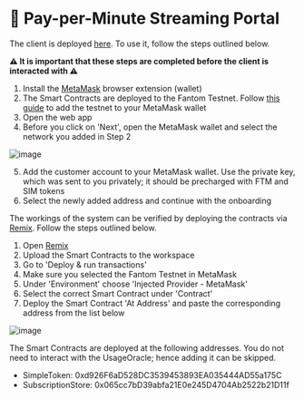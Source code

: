 # 🌟 Pay-per-Minute Streaming Portal

The client is deployed [here](https://zingy-centaur-52717b.netlify.app/). To use it, follow the steps outlined below.

<b> ⚠️ It is important that these steps are completed before the client is interacted with ⚠️ </b>

1. Install the [MetaMask](https://metamask.io/download/) browser extension (wallet)
2. The Smart Contracts are deployed to the Fantom Testnet. Follow [this guide](https://docs.fantom.foundation/tutorials/set-up-metamask-testnet) to add the testnet to your MetaMask wallet
3. Open the web app
4. Before you click on 'Next', open the MetaMask wallet and select the network you added in Step 2

![image](https://user-images.githubusercontent.com/3578608/193537417-d21879fd-e9a5-4247-b07c-a71895c1d30c.png)

5. Add the customer account to your MetaMask wallet. Use the private key, which was sent to you privately; it should be precharged with FTM and SIM tokens
6. Select the newly added address and continue with the onboarding

The workings of the system can be verified by deploying the contracts via [Remix](remix.ethereum.org). Follow the steps outlined below.

1. Open [Remix](remix.ethereum.org)
2. Upload the Smart Contracts to the workspace
3. Go to 'Deploy & run transactions'
4. Make sure you selected the Fantom Testnet in MetaMask
5. Under 'Environment' choose 'Injected Provider - MetaMask'
6. Select the correct Smart Contract under 'Contract'
7. Deploy the Smart Contract 'At Address' and paste the corresponding address from the list below

![image](https://user-images.githubusercontent.com/3578608/193539105-c063ff1d-ada5-4cb7-a6b4-a96207f721e8.png)

The Smart Contracts are deployed at the following addresses. You do not need to interact with the UsageOracle; hence adding it can be skipped.

- SimpleToken: 0xd926F6aD528DC3539453893EA035444AD55a175C
- SubscriptionStore: 0x065cc7bD39abfa21E0e245D4704Ab2522b21D11f 
